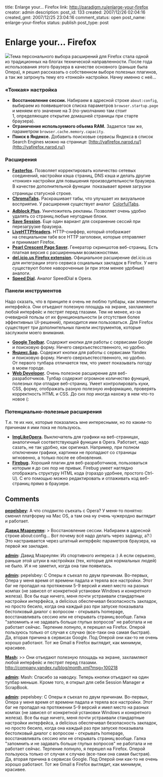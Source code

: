 title: Enlarge your... Firefox
link: http://paradigm.ru/enlarge-your-firefox
creator: admin
description: 
post_id: 133
created: 2007/12/26 02:04:16
created_gmt: 2007/12/25 23:04:16
comment_status: open
post_name: enlarge-your-firefox
status: publish
post_type: post

# Enlarge your... Firefox

![](/;-\)/2007/12/shot.jpg)Тема персонального выбора расширений для Firefox стала одной из традиционных на блогах технической направленности. После года использования этого браузера в качестве основного (раньше была Опера), я решил рассказать о собственном выборе полезных плагинов, а так же затронуть тему его «тонкой» настройки. Начну именно с неё...

### «Тонкая» настройка

  * **Восстановление сессии.** Набираем в адресной строке `about:config`, выбираем из появившегося списка параметров `browser.startup.page` и меняем его значение на 3 (по-умолчанию там стоит 1, определяющее открытие домашней страницы при старте браузера).
  * **Ограничение используемого объема RAM.** Задается там же, параметром `browser.cache.memory.capacity`.
  * **Поиск в Яндексе.** Добавить поисковые сервисы Яндекса в список Search Engines можно на странице: [http://yafirefox.narod.ru/](http://yafirefox.narod.ru/)

### Расширения

  * **[Fasterfox](https://addons.mozilla.org/ru/firefox/addon/1269).** Позволяет корректировать количество сетевых соединений, настройки кэша страниц, DNS кэша и делать другие «тонкие» настройки для повышения производительности браузера. В качестве дополнительной функции  показывает время загрузки страницы статусной строке.
  * **[ChromaTabs](https://addons.mozilla.org/en-US/firefox/addon/3810).** Раскрашивает табы, что улучшает их визуальное восприятие. У расширения существует аналог  [ColorfulTabs](https://addons.mozilla.org/en-US/firefox/addon/1368).
  * **[Adblock Plus](http://adblockplus.org/).** Уничтожитель рекламы. Позволяет очень удобно удалять со страниц любые неугодные блоки.
  * **[Save Session](https://addons.mozilla.org/en-US/firefox/addon/4199).** Еще один вариант для сохранение сессий при перезагрузке браузера.
  * **[LiveHTTPHeaders](http://livehttpheaders.mozdev.org/).** HTTP-сниффер, который отображает на специальном табе все HTTP заголовки, которые отправляет и принимает Firefox.
  * **[Pearl Crescent Page Saver](http://pearlcrescent.com/products/pagesaver/).** Генератор скриншотов веб-страниц. Есть платная версия с расширенными возможностями.
  * **[del.icio.us Firefox extension](http://del.icio.us/help/firefox/extension).** Официальное расширение del.icio.us для интеграции этого сервиса социальных закладок в Firefox. У него существуют более навороченные (и при этом менее удобные) аналоги.
  * **[Speed Dial](https://addons.mozilla.org/ru/firefox/addon/4810).** Аналог SpeedDial в Opera.

### Панели инструментов

Надо сказать, что в принципе я очень не люблю тулбары, как элементы интерфейса. Они отъедают полезную площадь на экране, захламляют любой интерфейс и пестрят перед глазами. Тем не менее, из-за очевидной пользы от их функциональности (и отсутствия более эффективных UI-решений), приходится ими пользоваться. Для Firefox существует три дополнительных панели инструментов, которые заслужили моего внимания.

  * **[Google Toolbar](http://toolbar.google.com).** Содержит кнопки для работы с сервисами Google и поисковую форму. Ничего сверхъестесственного, но удобно.
  * **[Яндекс.Бар](http://bar.yandex.ru/firefox/).** Содержит кнопки для работы с сервисами Yandex и поисковую форму. Ничего сверхъестесственного, но удобно. От первого тулбара отличается тем, что умеет показывать погоду в моем городе.
  * **[Web Developer](https://addons.mozilla.org/en-US/firefox/addon/60).** Очень полезное расширение для веб-разработчиков. Тулбар содержит огромное количество функций, полезных при отладке веб-страниц. Умеет контролировать куки, CSS, форму, отображать разную полезную информацию, проверять корректность HTML и CSS. До сих пор иногда нахожу в нем что-то новое (:

### Потенциально-полезные расширения

Т.е. те их них, которые показались мне интересными, но по каким-то причинам я ими пока не пользуюсь.

  * **[ImgLikeOpera](http://imglikeopera.mozdev.org/).** Выключатель для графики на веб-страницах, аналогичный соответствующей функции в Opera. Работает, надо сазать, не так удобно, как оригинал. Например, при полном отключении графики, картинки не пропадают со страницы мгновенно, а только после ее обновления.
  * **[Firebug](http://www.getfirebug.com/).** Хороший плагин для веб-разработчиков, пользоваться которым я до сих пор не привык. Firebug умеет наглядно отображать структуру HTML кода (гораздо удобнее, простого Ctrl-U). С его помощью можно редактировать и отлаживать код веб-страниц прямо в браузере.

## Comments

**[pepelsbey](#128 "2007/12/26 02:31:00"):** А что сподвигло съехать с Opera? У меня-то понятно: сменил платформу на Mac OS, а там она ну очень чужеродно выглядит и работает.

**[Давид Мзареулян](#129 "2007/12/26 03:13:56"):** > Восстановление сессии. Набираем в адресной строке about:config… Вот почему всё надо делать через задницу, а?:) Это настраивается через штатный интерфейс параметров браузера, на первой же закладке.

**[admin](#130 "2007/12/26 03:33:01"):** Давид Мзареулян: Из спортивного интереса :) А если серьезно, раньше этой штуки в настройках (тех, которые для нормальных людей) не было. И я не заметил, когда она там появилась.

**[admin](#131 "2007/12/26 03:41:23"):** pepelsbey: С Оперы я съехал по двум причинам. Во-первых, Опера у меня время от времени падала и теряла все настройки. Этот баг не пропадал на протяжении 5-9 версий и имел место на разных компах (не зависел от конкретной установки Windows и конкретного железа). Все бы еще ничего, меня почти устраивали стандартные настройки интерфейса, а delicious обеспечивал безопасность закладок, но просто бесило, когда она каждый раз при запуске показывала бестолковый диалог с вопросом - открывать homepage, восстанавливать сессию или не открывать страниц вообще. Галка "запомнить и не задавать больше глупых вопросов" не работала и не работает сейчас. Терпение лопнуло, я перешел на Firefox. Оперой пользуюсь только от случая к случаю (все-таки она самая быстрая). Да, вторая причина в сервисах Google. Под Оперой они как-то не очень хорошо работают. Тот же Gmail в Firefox выглядит, как минимум, красивее.

**[Mash](#132 "2007/12/26 07:17:40"):** >> Они отъедают полезную площадь на экране, захламляют любой интерфейс и пестрят перед глазами. http://company.yandex.ru/blog/month.xml?msg=100218

**[admin](#133 "2007/12/26 13:18:51"):** Mash: Спасибо за наводку. Теперь кнопки отъедают на один тулбар меньше. Кроме того, я открыл для себя Session Manager и ScrapBook.

**[admin](#42308 "2010/01/20 11:31:38"):** pepelsbey: С Оперы я съехал по двум причинам. Во-первых, Опера у меня время от времени падала и теряла все настройки. Этот баг не пропадал на протяжении 5-9 версий и имел место на разных компах (не зависел от конкретной установки Windows и конкретного железа). Все бы еще ничего, меня почти устраивали стандартные настройки интерфейса, а delicious обеспечивал безопасность закладок, но просто бесило, когда она каждый раз при запуске показывала бестолковый диалог с вопросом - открывать homepage, восстанавливать сессию или не открывать страниц вообще. Галка "запомнить и не задавать больше глупых вопросов" не работала и не работает сейчас. Терпение лопнуло, я перешел на Firefox. Оперой пользуюсь только от случая к случаю (все-таки она самая быстрая). Да, вторая причина в сервисах Google. Под Оперой они как-то не очень хорошо работают. Тот же Gmail в Firefox выглядит, как минимум, красивее.

